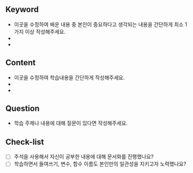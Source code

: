 
## Keyword

- 이곳을 수정하여 배운 내용 중 본인이 중요하다고 생각되는 내용을 간단하게 최소 1가지 이상 작성해주세요.
-
-

## Content

- 이곳을 수정하여 학습내용을 간단하게 작성해주세요.
-
-

## Question

- 학습 주제나 내용에 대해 질문이 있다면 작성해주세요.

## Check-list

- [ ] 주석을 사용해서 자신이 공부한 내용에 대해 문서화를 진행했나요?
- [ ] 학습하면서 들여쓰기, 변수, 함수 이름도 본인만의 일관성을 지키고자 노력했나요?
